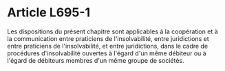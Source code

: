 # Article L695-1

<p>Les dispositions du présent chapitre sont applicables à la coopération et à la communication entre praticiens de l'insolvabilité, entre juridictions et entre praticiens de l'insolvabilité, et entre juridictions, dans le cadre de procédures d'insolvabilité ouvertes à l'égard d'un même débiteur ou à l'égard de débiteurs membres d'un même groupe de sociétés.</p>